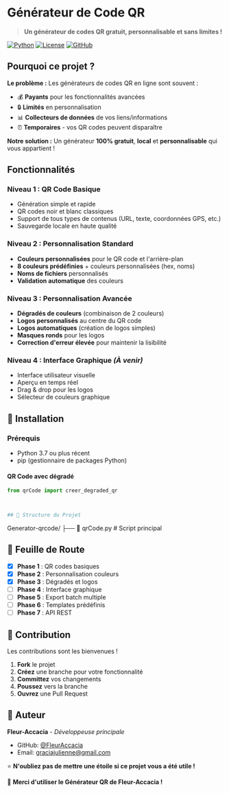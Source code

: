 #  Générateur de Code QR 

> **Un générateur de codes QR gratuit, personnalisable et sans limites !**

[![Python](https://img.shields.io/badge/Python-3.7+-blue.svg)](https://python.org)
[![License](https://img.shields.io/badge/License-MIT-green.svg)](LICENSE)
[![GitHub](https://img.shields.io/badge/GitHub-FleurAccacia-black.svg)](https://github.com/FleurAccacia)

##  Pourquoi ce projet ?

**Le problème :** Les générateurs de codes QR en ligne sont souvent :
- 💰 **Payants** pour les fonctionnalités avancées
- 🔒 **Limités** en personnalisation
- 📊 **Collecteurs de données** de vos liens/informations
- ⏰ **Temporaires** - vos QR codes peuvent disparaître

**Notre solution :** Un générateur **100% gratuit**, **local** et **personnalisable** qui vous appartient !

## Fonctionnalités

###  **Niveau 1 : QR Code Basique**
-  Génération simple et rapide
-  QR codes noir et blanc classiques
-  Support de tous types de contenus (URL, texte, coordonnées GPS, etc.)
-  Sauvegarde locale en haute qualité

###  **Niveau 2 : Personnalisation Standard**
-  **Couleurs personnalisées** pour le QR code et l'arrière-plan
-  **8 couleurs prédéfinies** + couleurs personnalisées (hex, noms)
-  **Noms de fichiers** personnalisés
-  **Validation automatique** des couleurs

###  **Niveau 3 : Personnalisation Avancée**
-  **Dégradés de couleurs** (combinaison de 2 couleurs)
-  **Logos personnalisés** au centre du QR code
-  **Logos automatiques** (création de logos simples)
-  **Masques ronds** pour les logos
-  **Correction d'erreur élevée** pour maintenir la lisibilité

###  **Niveau 4 : Interface Graphique** *(À venir)*
-  Interface utilisateur visuelle
-  Aperçu en temps réel
-  Drag & drop pour les logos
-  Sélecteur de couleurs graphique

## 🚀 Installation

### Prérequis
- Python 3.7 ou plus récent
- pip (gestionnaire de packages Python)




#### QR Code avec dégradé
```python
from qrCode import creer_degraded_qr



## 📁 Structure du Projet

```
Generator-qrcode/
├── 📄 qrCode.py              # Script principal


## 🎯 Feuille de Route

- [x] **Phase 1** : QR codes basiques 
- [x] **Phase 2** : Personnalisation couleurs 
- [x] **Phase 3** : Dégradés et logos 
- [ ] **Phase 4** : Interface graphique 
- [ ] **Phase 5** : Export batch multiple
- [ ] **Phase 6** : Templates prédéfinis
- [ ] **Phase 7** : API REST

## 🤝 Contribution

Les contributions sont les bienvenues ! 

1. **Fork** le projet
2. **Créez** une branche pour votre fonctionnalité
3. **Committez** vos changements
4. **Poussez** vers la branche
5. **Ouvrez** une Pull Request


## 👥 Auteur

**Fleur-Accacia** - *Développeuse principale*
- GitHub: [@FleurAccacia](https://github.com/FleurAccacia)
- Email: graciajulienne@gmail.com


⭐ **N'oubliez pas de mettre une étoile si ce projet vous a été utile !**

💙 **Merci d'utiliser le Générateur QR de Fleur-Accacia !**